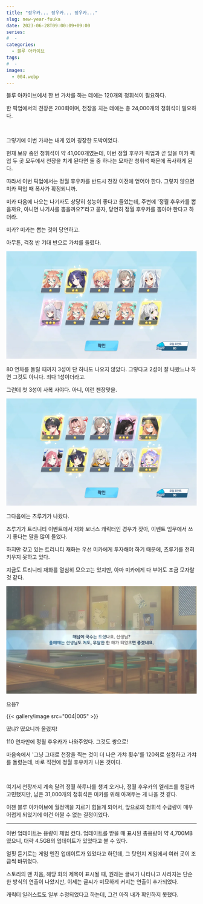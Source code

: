 ```yaml
---
title: "정우카... 정우카... 정우카..."
slug: new-year-fuuka
date: 2023-06-28T09:00:09+09:00
series:
#  - 
categories:
  - 블루 아카이브
tags:
#  - 
images:
  - 004.webp
---
```


블루 아카이브에서 한 번 가챠를 하는 데에는 120개의 청휘석이 필요하다.

한 픽업에서의 천장은 200회이며, 천장을 치는 데에는 총 24,000개의 청휘석이 필요하다.

&nbsp;

그렇기에 이번 가챠는 내게 있어 굉장한 도박이었다.

현재 보유 중인 청휘석이 약 41,000개였는데, 이번 정월 후우카 픽업과 곧 있을 미카 픽업 두 곳 모두에서 천장을 치게 된다면 둘 중 하나는 모자란 청휘석 때문에 폭사하게 된다.

따라서 이번 픽업에서는 정월 후우카를 반드시 천장 이전에 얻어야 한다. 그렇지 않으면 미카 픽업 때 폭사가 확정되니까.

미카 다음에 나오는 나기사도 상당히 성능이 좋다고 들었는데, 주변에 '정월 후우카를 뽑을까요, 아니면 나기사를 뽑을까요?'라고 묻자, 당연히 정월 후우카를 뽑아야 한다고 하더라.

미카? 미카는 뽑는 것이 당연하고.

아무튼, 걱정 반 기대 반으로 가챠를 돌렸다.

![](001.webp)

80 연차를 돌릴 때까지 3성이 단 하나도 나오지 않았다. 그렇다고 2성이 잘 나왔느냐 하면 그것도 아니다. 죄다 1성이더라고.

그런데 첫 3성이 사복 사야다. 아니, 이런 젠장맞을.

![](002.webp)

그다음에는 츠루기가 나왔다.

츠루기가 트리니티 이벤트에서 재화 보너스 캐릭터인 경우가 잦아, 이벤트 임무에서 쓰기 좋다는 말을 많이 들었다.

하지만 갖고 있는 트리니티 재화는 우선 미카에게 투자해야 하기 때문에, 츠루기를 전혀 키우지 못하고 있다.

지금도 트리니티 재화를 열심히 모으고는 있지만, 아마 미카에게 다 부어도 조금 모자랄 것 같다.

![](003.webp)

으응?

{{< gallery/image src="004|005" >}}

떴냐? 떴으니까 올렸지!

110 연차만에 정월 후우카가 나와주었다. 그것도 쌍으로!

마음속에서 '그냥 그대로 천장을 찍는 것이 더 나은 가챠 횟수'를 120회로 설정하고 가챠를 돌렸는데, 바로 직전에 정월 후우카가 나온 것이다.

&nbsp;

여기서 천장까지 계속 달려 정월 하루나를 챙겨 오거나, 정월 후우카의 엘레프를 챙길까 고민했지만, 남은 31,000개의 청휘석은 미카를 위해 아껴두는 게 나을 것 같다.

이젠 블루 아카이브에 월정액을 지르기 힘들게 되어서, 앞으로의 청휘석 수급량이 매우 어렵게 되었기에 이건 어쩔 수 없는 결정이었다.

***

이번 업데이트는 용량이 제법 컸다. 업데이트를 받을 때 표시된 총용량이 약 4,700MB였으니, 대략 4.5GB의 업데이트가 있었다고 볼 수 있다.

얼핏 듣기로는 게임 엔진 업데이트가 있었다고 하던데, 그 탓인지 게임에서 여러 곳이 조금씩 바뀌었다.

스토리의 맨 처음, 해당 화의 제목이 표시될 때, 원래는 글씨가 나타나고 사라지는 단순한 방식의 연출이 나왔지만, 이제는 글씨가 미묘하게 커지는 연출이 추가되었다.

캐릭터 일러스트도 일부 수정되었다고 하는데, 그건 아직 내가 확인하지 못했다.
